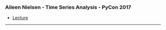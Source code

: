 ### Aileen Nielsen - Time Series Analysis - PyCon 2017
- [Lecture](https://www.youtube.com/watch?v=zmfe2RaX-14)

---
